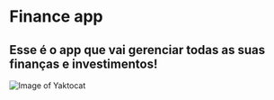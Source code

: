 # Finance app
## Esse é o app que vai gerenciar todas as suas finanças e investimentos!
![Image of Yaktocat](https://octodex.github.com/images/yaktocat.png)
